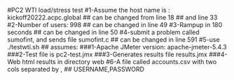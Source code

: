 #PC2 WTI load/stress test
#1-Assume the host name is : kickoff20222.acpc.global
	## can be changed from line 18
	## and line 33
#2-Number of users: 998
	## can be changed in line 49
#3-Rampup in 180 seconds
	## can be changed in line 50
#4-submit a problem called sumofint, and sends file sumofint.c
	## can be changed in line 591
#5-use ./testwti.sh
	## assumes:
			###1-Apache JMeter version: apache-jmeter-5.4.3
			###2-Test file is pc2-test.jmx
			###3-Generates results file results.jmx
			###4-Web html results in directory web
#6-A file called accounts.csv with two cols separated by ,
	## USERNAME,PASSWORD
	
